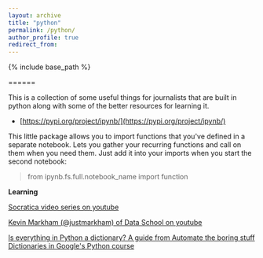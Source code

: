 ```yaml
---
layout: archive
title: "python"
permalink: /python/
author_profile: true
redirect_from:
---
```


{% include base_path %}

======

This is a collection of some useful things for journalists that are built in python along with some of the better resources for learning it.

* [https://pypi.org/project/ipynb/](https://pypi.org/project/ipynb/)

This little package allows you to import functions that you've defined in a separate notebook. Lets you gather your recurring functions and call
on them when you need them. Just add it into your imports when you start the second notebook:

> from ipynb.fs.full.notebook_name import function

**Learning**

[Socratica video series on youtube](https://www.youtube.com/channel/UCW6TXMZ5Pq6yL6_k5NZ2e0Q)

[Kevin Markham (@justmarkham) of Data School on youtube](https://www.youtube.com/user/dataschool/playlists)

[Is everything in Python a dictionary? A guide from Automate the boring stuff](https://automatetheboringstuff.com/2e/chapter5/)
[Dictionaries in Google's Python course](https://www.youtube.com/watch?v=haycL41dAhg)
